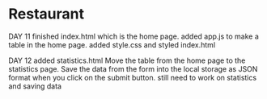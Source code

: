# Restaurant
DAY 11
finished index.html which is the home page.
added app.js to make a table in the home page. 
added style.css and styled index.html

DAY 12
added statistics.html 
Move the table from the home page to the statistics page.
Save the data from the form into the local storage as JSON format when you click on the submit button.
still need to work on statistics and saving data
